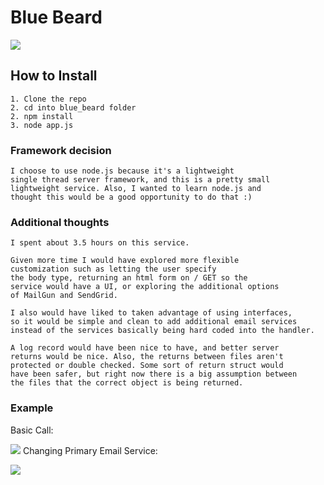 # Blue Beard
![](https://t4.ftcdn.net/jpg/02/92/52/69/360_F_292526993_EU4yqXtH6ut53hNsNmiwjY5YPSxXGqgL.jpg)
## How to Install
```
1. Clone the repo
2. cd into blue_beard folder
2. npm install
3. node app.js
```
### Framework decision
```$xslt
I choose to use node.js because it's a lightweight
single thread server framework, and this is a pretty small 
lightweight service. Also, I wanted to learn node.js and 
thought this would be a good opportunity to do that :)
```
### Additional thoughts
```
I spent about 3.5 hours on this service.

Given more time I would have explored more flexible 
customization such as letting the user specify
the body type, returning an html form on / GET so the
service would have a UI, or exploring the additional options
of MailGun and SendGrid. 

I also would have liked to taken advantage of using interfaces, 
so it would be simple and clean to add additional email services
instead of the services basically being hard coded into the handler.

A log record would have been nice to have, and better server 
returns would be nice. Also, the returns between files aren't
protected or double checked. Some sort of return struct would
have been safer, but right now there is a big assumption between
the files that the correct object is being returned.
```

### Example
Basic Call:

![](https://user-images.githubusercontent.com/54955992/135929207-ccf81dda-a9d4-4cd5-a57b-757a9e483b5f.png)
Changing Primary Email Service:

![](https://user-images.githubusercontent.com/54955992/135929278-0e9ea245-1e44-4bfc-a6ce-95fc679d8cbe.png)


